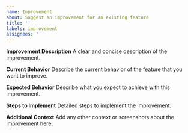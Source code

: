 ```yaml
---
name: Improvement
about: Suggest an improvement for an existing feature
title: ''
labels: improvement
assignees: ''
---
```


**Improvement Description**
A clear and concise description of the improvement.

**Current Behavior**
Describe the current behavior of the feature that you want to improve.

**Expected Behavior**
Describe what you expect to achieve with this improvement.

**Steps to Implement**
Detailed steps to implement the improvement.

**Additional Context**
Add any other context or screenshots about the improvement here.
